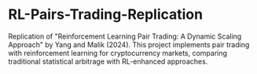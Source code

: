 # RL-Pairs-Trading-Replication
Replication of "Reinforcement Learning Pair Trading: A Dynamic Scaling Approach" by Yang and Malik (2024). This project implements pair trading with reinforcement learning for cryptocurrency markets, comparing traditional statistical arbitrage with RL-enhanced approaches.
